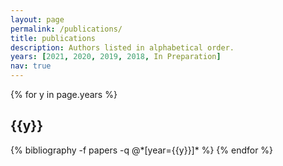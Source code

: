 ```yaml
---
layout: page
permalink: /publications/
title: publications
description: Authors listed in alphabetical order.
years: [2021, 2020, 2019, 2018, In Preparation]
nav: true
---
```


<div class="publications">

{% for y in page.years %}
  <h2 class="year">{{y}}</h2>
  {% bibliography -f papers -q @*[year={{y}}]* %}
{% endfor %}

</div>
